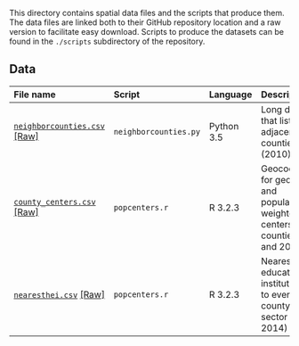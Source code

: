 This directory contains spatial data files and the scripts that produce them. The data files are linked both to their GitHub repository location and a raw version to facilitate easy download. Scripts to produce the datasets can be found in the `./scripts` subdirectory of the repository.  

## Data

| File name | Script | Language | Description|
|:----------|:-----|:-------|:-----------|
|[`neighborcounties.csv`](https://github.com/btskinner/spatial/blob/master/data/neighborcounties.csv) [[Raw]](https://raw.githubusercontent.com/btskinner/spatial/master/data/neighborcounties.csv)|`neighborcounties.py`|Python 3.5|Long data file that lists all adjacent counties (2010)|
|[`county_centers.csv`](https://github.com/btskinner/spatial/blob/master/data/county_centers.csv) [[Raw]](https://raw.githubusercontent.com/btskinner/spatial/master/data/county_centers.csv)|`popcenters.r`|R 3.2.3|Geocoordinates for geographic and population-weighted centers in all counties (2000 and 2010)|
|[`nearesthei.csv`](https://github.com/btskinner/spatial/blob/master/data/nearesthei.csv) [[Raw]](https://raw.githubusercontent.com/btskinner/spatial/master/data/nearesthei.csv)|`popcenters.r`|R 3.2.3|Nearest higher education institution (HEI) to every county, by sector (2010-2014)|